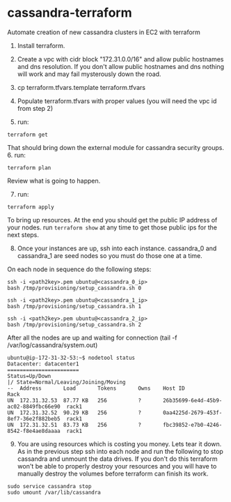 # cassandra-terraform

Automate creation of new cassandra clusters in EC2 with terraform

1. Install terraform.

2. Create a vpc with cidr block "172.31.0.0/16" and allow public hostnames and dns resolution.
If you don't allow public hostnames and dns nothing will work and may fail mysterously down the
road.

3. cp terraform.tfvars.template terraform.tfvars

4. Populate terraform.tfvars with proper values (you will need the vpc id from step 2)

5. run:
```
terraform get
```

That should bring down the external module for cassandra security groups.
6. run:
```
terraform plan
```

Review what is going to happen.

7. run:
```
terraform apply
```

To bring up resources.  At the end you should get the public IP address
of your nodes.  run ```terraform show``` at any time to get those public ips
for the next steps.

8.  Once your instances are up, ssh into each instance.  cassandra_0 and cassandra_1 are seed
nodes so you must do those one at a time.

On each node in sequence do the following steps:

```
ssh -i <path2key>.pem ubuntu@<cassandra_0_ip>
bash /tmp/provisioning/setup_cassandra.sh 0

ssh -i <path2key>.pem ubuntu@<cassandra_1_ip>
bash /tmp/provisioning/setup_cassandra.sh 1

ssh -i <path2key>.pem ubuntu@<cassandra_2_ip>
bash /tmp/provisioning/setup_cassandra.sh 2
```

After all the nodes are up and waiting for connection (tail -f /var/log/cassandra/system.out)
```
ubuntu@ip-172-31-32-53:~$ nodetool status
Datacenter: datacenter1
=======================
Status=Up/Down
|/ State=Normal/Leaving/Joining/Moving
--  Address       Load       Tokens       Owns    Host ID                               Rack
UN  172.31.32.53  87.77 KB   256          ?       26b35699-6e4d-45b9-ac02-8849fbc66e90  rack1
UN  172.31.32.52  90.29 KB   256          ?       0aa4225d-2679-453f-8ef7-36e2f882beb5  rack1
UN  172.31.32.51  83.73 KB   256          ?       fbc39852-e7b0-4246-8542-f8e4ae8daaaa  rack1
```


9. You are using resources which is costing you money.  Lets tear it down.
As in the previous step ssh into each node and run the following to stop
cassandra and unmount the data drives.  If you don't do this terraform won't
be able to properly destroy your resources and you will have to manually
destroy the volumes before terraform can finish its work.

```
sudo service cassandra stop
sudo umount /var/lib/cassandra
```

